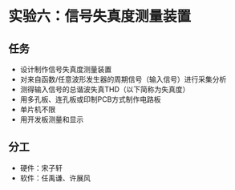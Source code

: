 # 实验六：信号失真度测量装置

## 任务

- 设计制作信号失真度测量装置
- 对来自函数/任意波形发生器的周期信号（输入信号）进行采集分析
- 测得输入信号的总谐波失真THD（以下简称为失真度）
- 用多孔板、连孔板或印制PCB方式制作电路板
- 单片机不限
- 用开发板测量和显示

## 分工

- 硬件：宋子轩
- 软件：任禹谦、许展风